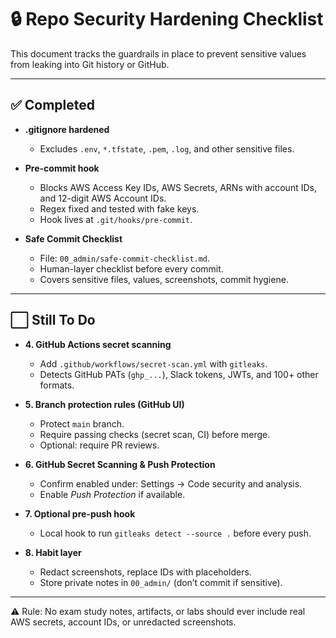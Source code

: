 # 🔒 Repo Security Hardening Checklist

This document tracks the guardrails in place to prevent sensitive values from leaking into Git history or GitHub.

---

## ✅ Completed

- **.gitignore hardened**  
  - Excludes `.env`, `*.tfstate`, `.pem`, `.log`, and other sensitive files.

- **Pre-commit hook**  
  - Blocks AWS Access Key IDs, AWS Secrets, ARNs with account IDs, and 12-digit AWS Account IDs.  
  - Regex fixed and tested with fake keys.  
  - Hook lives at `.git/hooks/pre-commit`.

- **Safe Commit Checklist**  
  - File: `00_admin/safe-commit-checklist.md`.  
  - Human-layer checklist before every commit.  
  - Covers sensitive files, values, screenshots, commit hygiene.

---

## ⬜ Still To Do

- **4. GitHub Actions secret scanning**  
  - Add `.github/workflows/secret-scan.yml` with `gitleaks`.  
  - Detects GitHub PATs (`ghp_...`), Slack tokens, JWTs, and 100+ other formats.  

- **5. Branch protection rules (GitHub UI)**  
  - Protect `main` branch.  
  - Require passing checks (secret scan, CI) before merge.  
  - Optional: require PR reviews.

- **6. GitHub Secret Scanning & Push Protection**  
  - Confirm enabled under: Settings → Code security and analysis.  
  - Enable *Push Protection* if available.

- **7. Optional pre-push hook**  
  - Local hook to run `gitleaks detect --source .` before every push.

- **8. Habit layer**  
  - Redact screenshots, replace IDs with placeholders.  
  - Store private notes in `00_admin/` (don’t commit if sensitive).

---

⚠️ Rule: No exam study notes, artifacts, or labs should ever include real AWS secrets, account IDs, or unredacted screenshots.
